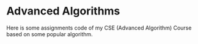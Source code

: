 # Advanced Algorithms
Here is some assignments code of my CSE (Advanced Algorithm) Course based on some popular algorithm.

